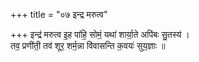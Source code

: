 +++
title = "०७ इन्द्र मरुत्व"

+++
इन्द्र॑ मरुत्व इ॒ह पा॑हि॒ सोमं॒ यथा॑ शार्या॒ते अपि॑बः सु॒तस्य॑ ।  
तव॒ प्रणी॑ती॒ तव॑ शूर॒ शर्म॒न्ना वि॑वासन्ति क॒वयः॑ सुय॒ज्ञाः ॥